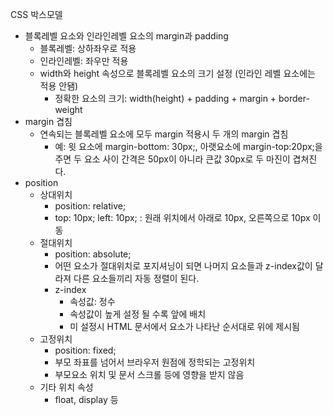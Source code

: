 CSS 박스모델

- 블록레벨 요소와 인라인레벨 요소의 margin과 padding
  - 블록레벨: 상하좌우로 적용
  - 인라인레벨: 좌우만 적용
  - width와 height 속성으로 블록레벨 요소의 크기 설정 (인라인 레벨 요소에는 적용 안됌)
    - 정확한 요소의 크기: width(height) + padding + margin + border-weight
- margin 겹침
  - 연속되는 블록레벨 요소에 모두 margin 적용시 두 개의 margin 겹침
    - 예: 윗 요소에 margin-bottom: 30px;, 아랫요소에 margin-top:20px;을 주면 두 요소 사이 간격은 50px이 아니라 큰값 30px로 두 마진이 겹쳐진다.
- position
  - 상대위치
    - position: relative;
    - top: 10px; left: 10px; : 원래 위치에서 아래로 10px, 오른쪽으로 10px 이동
  - 절대위치
    - position: absolute;
    - 어떤 요소가 절대위치로 포지셔닝이 되면 나머지 요소들과 z-index값이 달라져 다른 요소들끼리 자동 정렬이 된다.
    - z-index
      - 속성값: 정수
      - 속성값이 높게 설정 될 수록 앞에 배치
      - 미 설정시 HTML 문서에서 요소가 나타난 순서대로 위에 제시됨
  - 고정위치
    - position: fixed;
    - 부모 좌표를 넘어서 브라우저 원점에 정학되는 고정위치
    - 부모요소 위치 및 문서 스크롤 등에 영향을 받지 않음
  - 기타 위치 속성
    - float, display 등